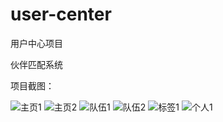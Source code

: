 # user-center
用户中心项目

伙伴匹配系统

项目截图：



![主页1](https://user-images.githubusercontent.com/96687720/199614220-69f48316-10aa-4070-b0fd-38898e3375da.png)
![主页2](https://user-images.githubusercontent.com/96687720/199614075-275ba205-18db-4d75-a9ac-ba64b24fc256.png)
![队伍1](https://user-images.githubusercontent.com/96687720/199614083-cd69f1b3-420b-471e-a027-5e504a007ec1.png)
![队伍2](https://user-images.githubusercontent.com/96687720/199614089-23a4ecd7-98df-40d0-bff0-98b7fbba4020.png)
![标签1](https://user-images.githubusercontent.com/96687720/199614097-c9c49f2b-799f-4ea2-bebe-33faa99093b7.png)
![个人1](https://user-images.githubusercontent.com/96687720/199614102-dc868d96-d896-4b0e-bcad-ae600a9fc37a.png)
